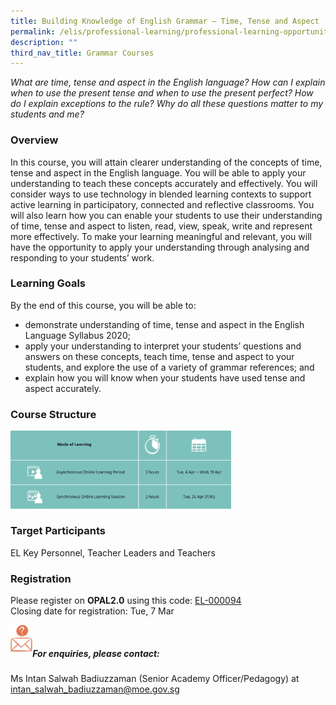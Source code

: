 ```yaml
---
title: Building Knowledge of English Grammar – Time, Tense and Aspect
permalink: /elis/professional-learning/professional-learning-opportunities/primary/time-tense-and-aspect/
description: ""
third_nav_title: Grammar Courses
---
```

<em>What are time, tense and aspect in the English language? How can I explain when to use the present tense and when to use the present perfect? How do I explain exceptions to the rule? Why do all these questions matter to my students and me?</em>

### Overview

In this course, you will attain clearer understanding of the concepts of time, tense and aspect in the English language. You will be able to apply your understanding to teach these concepts accurately and effectively. You will consider ways to use technology in blended learning contexts to support active learning in participatory, connected and reflective classrooms. You will also learn how you can enable your students to use their understanding of time, tense and aspect to listen, read, view, speak, write and represent more effectively. To make your learning meaningful and relevant, you will have the opportunity to apply your understanding through analysing and responding to your students’ work.

### Learning Goals


By the end of this course, you will be able to:

*   demonstrate understanding of time, tense and aspect in the English Language Syllabus 2020;
*   apply your understanding to interpret your students’ questions and answers on these concepts, teach time, tense and aspect to your students, and explore the use of a variety of grammar references; and
*   explain how you will know when your students have used tense and aspect accurately.

### Course Structure

<img src="/images/course%20structure%2014.png" style="width:70%">
		 
### Target Participants
EL Key Personnel, Teacher Leaders and Teachers

### Registration

Please register on&nbsp;**OPAL2.0**&nbsp;using this code:&nbsp;[EL-000094](https://www.opal2.moe.edu.sg/app/learner/detail/course/a2847929-8889-476b-9205-72e934cc9f51)  
Closing date for registration: Tue, 7 Mar

<img align="left" style="width:7%" src="/images/picture17.png"><br>

##### For enquiries, please contact:
Ms Intan Salwah Badiuzzaman (Senior Academy Officer/Pedagogy) at
<a href="mailto:intan_salwah_badiuzzaman@moe.gov.sg">intan_salwah_badiuzzaman@moe.gov.sg</a>